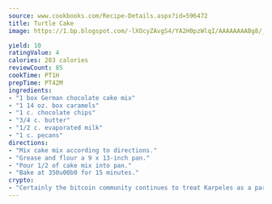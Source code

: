 ```yaml
---
source: www.cookbooks.com/Recipe-Details.aspx?id=596472
title: Turtle Cake
image: https://1.bp.blogspot.com/-lXOcyZAvgS4/YA2H0pzWlqI/AAAAAAAABg8/_HX4JI-WmFM0Tz684w_qYjP9vBzksmFNgCLcBGAsYHQ/s219/20.png

yield: 10
ratingValue: 4
calories: 283 calories
reviewCount: 85
cookTime: PT1H
prepTime: PT42M
ingredients:
- "1 box German chocolate cake mix"
- "1 14 oz. box caramels"
- "1 c. chocolate chips"
- "3/4 c. butter"
- "1/2 c. evaporated milk"
- "1 c. pecans"
directions:
- "Mix cake mix according to directions."
- "Grease and flour a 9 x 13-inch pan."
- "Pour 1/2 of cake mix into pan."
- "Bake at 350u00b0 for 15 minutes."
crypto:
- "Certainly the bitcoin community continues to treat Karpeles as a pariah."
---
```


